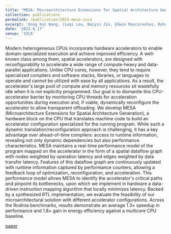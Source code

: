 ```yaml
---
title: "MESA: Microarchitecture Extensions for Spatial Architecture Generation"
collection: publications
permalink: /publication/2023-mesa-isca
excerpt: 'Dong Kai Wang, Jiaqi Lou, Naiyin Jin, Edwin Mascarenhas, Rohan Mahapatra, Sean Kinzer, Soroush Ghodrati, Amir Yazdanbakhsh, Hadi Esmaeilzadeh, Nam Sung Kim. [paper](https://dl.acm.org/doi/pdf/10.1145/3579371.3589084)'
date: '2023.6.17'
venue: 'ISCA'
---
```


Modern heterogeneous CPUs incorporate hardware accelerators to enable domain-specialized execution and achieve improved efficiency. A well-known class among them, spatial accelerators, are designed with reconfigurability to accelerate a wide range of compute-heavy and data-parallel applications. Unlike CPU cores, however, they tend to require specialized compilers and software stacks, libraries, or languages to operate and cannot be utilized with ease by all applications. As a result, the accelerator's large pool of compute and memory resources sit wastefully idle when it is not explicitly programmed. Our goal is to dismantle this CPU-accelerator barrier by monitoring CPU threads for acceleration opportunities during execution and, if viable, dynamically reconfigure the accelerator to allow transparent offloading. We develop MESA (Microarchitecture Extensions for Spatial Architecture Generation), a hardware block on the CPU that translates machine code to build an accelerator configuration specialized for the running program. While such a dynamic translation/reconfiguration approach is challenging, it has a key advantage over ahead-of-time compilers: access to runtime information, revealing not only dynamic dependencies but also performance characteristics. MESA maintains a real-time performance model of the program mapped on the accelerator in the form of a spatial dataflow graph with nodes weighted by operation latency and edges weighted by data transfer latency. Features of this dataflow graph are continuously updated with runtime information captured by performance counters, allowing a feedback loop of optimization, reconfiguration, and acceleration. This performance model allows MESA to identify the accelerator's critical paths and pinpoint its bottlenecks, upon which we implement in hardware a data-driven instruction mapping algorithm that locally minimizes latency. Backed by a synthesized RTL implementation, we evaluate the feasibility of our microarchitectural solution with different accelerator configurations. Across the Rodinia benchmarks, results demonstrate an average 1.3× speedup in performance and 1.8× gain in energy efficiency against a multicore CPU baseline.

[paper](https://dl.acm.org/doi/pdf/10.1145/3579371.3589084) 
